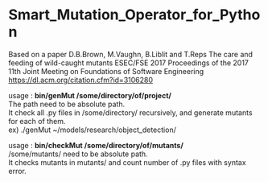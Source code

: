 # Smart_Mutation_Operator_for_Python


Based on a paper
D.B.Brown, M.Vaughn, B.Liblit and T.Reps
The care and feeding of wild-caught mutants
ESEC/FSE 2017 Proceedings of the 2017 11th Joint Meeting on Foundations of Software Engineering
https://dl.acm.org/citation.cfm?id=3106280

usage : __bin/genMut /some/directory/of/project/__  
The path need to be absolute path.  
It check all .py files in /some/directory/ recursively, and generate mutants for each of them.  
ex) ./genMut ~/models/research/object_detection/

usage : __bin/checkMut /some/directory/of/mutants/__  
/some/mutants/ need to be absolute path.  
It checks mutants in mutants/ and count number of .py files with syntax error.
